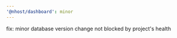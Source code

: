 ```yaml
---
'@nhost/dashboard': minor
---
```


fix: minor database version change not blocked by project's health
